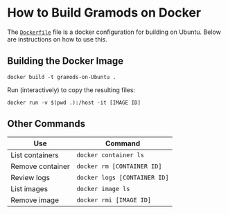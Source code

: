 # How to Build Gramods on Docker

The [`Dockerfile`](Dockerfile) file is a docker configuration for
building on Ubuntu. Below are instructions on how to use this.

## Building the Docker Image

```{bash}
docker build -t gramods-on-Ubuntu .
```

Run (interactively) to copy the resulting files:

```{bash}
docker run -v $(pwd .):/host -it [IMAGE ID]
```

## Other Commands

| Use              | Command                      |
|------------------|------------------------------|
| List containers  | `docker container ls`        |
| Remove container | `docker rm [CONTAINER ID]`   |
| Review logs      | `docker logs [CONTAINER ID]` |
| List images      | `docker image ls`            |
| Remove image     | `docker rmi [IMAGE ID]`      |
